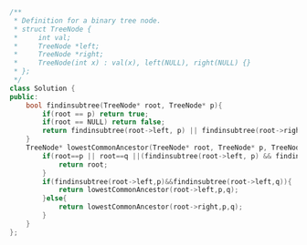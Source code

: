 <!--
 * @Author: your name
 * @Date: 2020-11-04 19:51:14
 * @LastEditTime: 2020-11-09 10:51:58
 * @LastEditors: Please set LastEditors
 * @Description: In User Settings Edit
 * @FilePath: /projects/leetcode/236. 二叉树的最近公共祖先.md
-->
```c++
/**
 * Definition for a binary tree node.
 * struct TreeNode {
 *     int val;
 *     TreeNode *left;
 *     TreeNode *right;
 *     TreeNode(int x) : val(x), left(NULL), right(NULL) {}
 * };
 */
class Solution {
public:
    bool findinsubtree(TreeNode* root, TreeNode* p){
        if(root == p) return true;
        if(root == NULL) return false;
        return findinsubtree(root->left, p) || findinsubtree(root->right, p);
    }
    TreeNode* lowestCommonAncestor(TreeNode* root, TreeNode* p, TreeNode* q) {
        if(root==p || root==q ||(findinsubtree(root->left, p) && findinsubtree(root->right,q))||(findinsubtree(root->left, q)&&findinsubtree(root->right,p))){
            return root;
        }
        if(findinsubtree(root->left,p)&&findinsubtree(root->left,q)){
            return lowestCommonAncestor(root->left,p,q);
        }else{
            return lowestCommonAncestor(root->right,p,q);
        }
    }
};
```